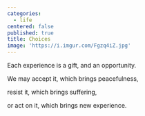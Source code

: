 ```yaml
---
categories:
  - life
centered: false
published: true
title: Choices
image: 'https://i.imgur.com/Fgzq4iZ.jpg'
---
```

Each experience is a gift,
and an opportunity.

We may accept it,
which brings peacefulness,

resist it,
which brings suffering,

or act on it,
which brings new experience.
